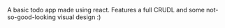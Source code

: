 A basic todo app made using react.
Features a full CRUDL and some not-so-good-looking visual design :)

